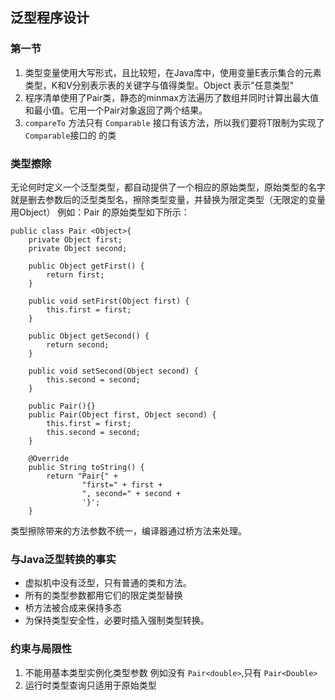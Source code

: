## 泛型程序设计
      
### 第一节
1. 类型变量使用大写形式，且比较短，在Java库中，使用变量E表示集合的元素类型，K和V分别表示表的关键字与值得类型。Object 表示"任意类型"
2. 程序清单使用了Pair类，静态的minmax方法遍历了数组并同时计算出最大值和最小值。它用一个Pair对象返回了两个结果。
3. `compareTo` 方法只有 `Comparable` 接口有该方法，所以我们要将T限制为实现了`Comparable`接口的
的类
### 类型擦除
无论何时定义一个泛型类型，都自动提供了一个相应的原始类型，原始类型的名字就是删去参数后的泛型类型名，擦除类型变量，并替换为限定类型（无限定的变量用Object）
例如：Pair<T> 的原始类型如下所示：
```
public class Pair <Object>{
    private Object first;
    private Object second;

    public Object getFirst() {
        return first;
    }

    public void setFirst(Object first) {
        this.first = first;
    }

    public Object getSecond() {
        return second;
    }

    public void setSecond(Object second) {
        this.second = second;
    }

    public Pair(){}
    public Pair(Object first, Object second) {
        this.first = first;
        this.second = second;
    }

    @Override
    public String toString() {
        return "Pair{" +
                "first=" + first +
                ", second=" + second +
                '}';
    }

```
类型擦除带来的方法参数不统一，编译器通过桥方法来处理。

### 与Java泛型转换的事实
 - 虚拟机中没有泛型，只有普通的类和方法。
 - 所有的类型参数都用它们的限定类型替换
 - 桥方法被合成来保持多态
 - 为保持类型安全性，必要时插入强制类型转换。
 
### 约束与局限性
1. 不能用基本类型实例化类型参数
例如没有 `Pair<double>`,只有 `Pair<Double>`
2. 运行时类型查询只适用于原始类型

  